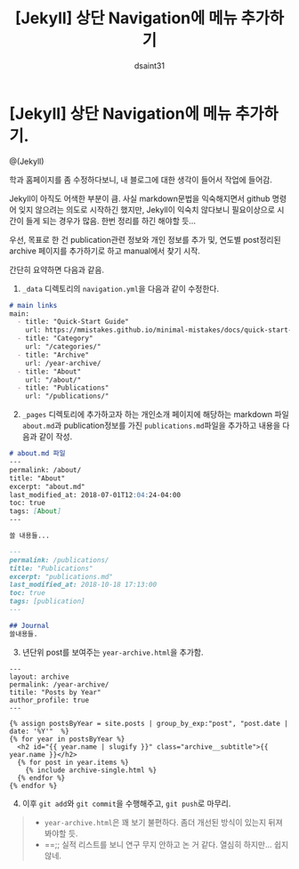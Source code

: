 ﻿---
title:  "[Jekyll] 상단 Navigation에 메뉴 추가하기"
author: dsaint31

last_modified_at: 2018-10-18
categories: 
  - Jekyll
use_math: true
tags: 
  - Navigation
toc: true
---

# [Jekyll] 상단 Navigation에 메뉴 추가하기.

@(Jekyll)

학과 홈페이지를 좀 수정하다보니, 내 블로그에 대한 생각이 들어서 작업에 들어감.

Jekyll이 아직도 어색한 부분이 큼. 사실 markdown문법을 익숙해지면서 github 명령어 잊지 않으려는 의도로 시작하긴 했지만, Jekyll이 익숙치 않다보니 필요이상으로 시간이 들게 되는 경우가 많음. 한번 정리를 하긴 해야할 듯...

우선, 목표로 한 건 publication관련 정보와 개인 정보를 추가 및, 연도별 post정리된 archive 페이지를 추가하기로 하고 manual에서 찾기 시작.

간단히 요약하면 다음과 같음.

1. `_data` 디렉토리의 `navigation.yml`을 다음과 같이 수정한다.

```markdown
# main links
main:
  - title: "Quick-Start Guide"
    url: https://mmistakes.github.io/minimal-mistakes/docs/quick-start-guide/
  - title: "Category"
    url: "/categories/"
  - title: "Archive"
    url: /year-archive/
  - title: "About"
    url: "/about/"
  - title: "Publications"
    url: "/publications/"
```

2. `_pages` 디렉토리에 추가하고자 하는 개인소개 페이지에 해당하는 markdown 파일 `about.md`과 publication정보를 가진 `publications.md`파일을 추가하고 내용을 다음과 같이 작성.

```markdown
# about.md 파일
---
permalink: /about/
title: "About"
excerpt: "about.md"
last_modified_at: 2018-07-01T12:04:24-04:00
toc: true
tags: [About]
---

쓸 내용들...
```

```markdown
---
permalink: /publications/
title: "Publications"
excerpt: "publications.md"
last_modified_at: 2018-10-18 17:13:00
toc: true
tags: [publication]
---

## Journal
쓸내용들.
```

3. 년단위 post를 보여주는 `year-archive.html`을 추가함. 

```htmlbars
---
layout: archive
permalink: /year-archive/
titile: "Posts by Year"
author_profile: true
---

{% assign postsByYear = site.posts | group_by_exp:"post", "post.date | date: '%Y'"  %}
{% for year in postsByYear %}
  <h2 id="{{ year.name | slugify }}" class="archive__subtitle">{{ year.name }}</h2>
  {% for post in year.items %}
    {% include archive-single.html %}
  {% endfor %}
{% endfor %}
```

4. 이후 `git add`와 `git commit`을 수행해주고, `git push`로 마무리.

> *  `year-archive.html`은 꽤 보기 불편하다. 좀더 개선된 방식이 있는지 뒤져봐야할 듯.
> * ==;; 실적 리스트를 보니 연구 무지 안하고 논 거 같다. 열심히 하지만... 쉽지 않네.

